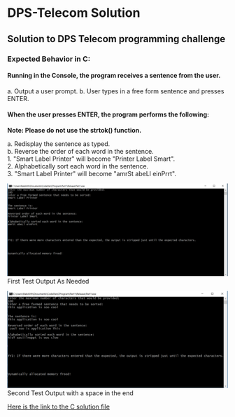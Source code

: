 # DPS-Telecom Solution
## Solution to DPS Telecom programming challenge  

### Expected Behavior in C:

#### Running in the Console, the program receives a sentence from the user.
a. Output a user prompt.
b. User types in a free form sentence and presses ENTER. 

#### When the user presses ENTER, the program performs the following:
**Note: Please do not use the strtok() function.**

a. Redisplay the sentence as typed.<br />
b. Reverse the order of each word in the sentence.<br />
	1. "Smart Label Printer" will become "Printer Label Smart".<br />
	2. Alphabetically sort each word in the sentence. <br />
	3. "Smart Label Printer" will become "amrSt abeLl einPrrt".<br />

![alt text](https://github.com/rakshithvasudev/DPS-Telecom/blob/master/screenshot/output.png)
First Test Output As Needed

![alt text](https://github.com/rakshithvasudev/DPS-Telecom/blob/master/screenshot/output2.png)
Second Test Output with a space in the end

[Here is the link to the C solution file](https://github.com/rakshithvasudev/DPS-Telecom/blob/master/Part1/main.c)
